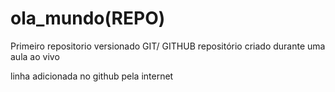 # ola_mundo(REPO)
 Primeiro repositorio versionado GIT/ GITHUB
 repositório criado durante uma aula ao vivo
 
linha adicionada no github pela internet
